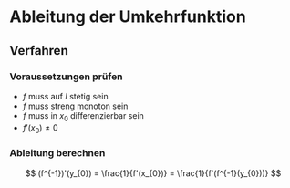 # Ableitung der Umkehrfunktion
## Verfahren
### Voraussetzungen prüfen
- $f$ muss auf $I$ stetig sein
- $f$ muss streng monoton sein
- $f$ muss in $x_{0}$ differenzierbar sein
- $f'(x_{0}) \neq 0$

### Ableitung berechnen

$$
(f^{-1})'(y_{0}) = \frac{1}{f'(x_{0})} = \frac{1}{f'(f^{-1}(y_{0}))}
$$